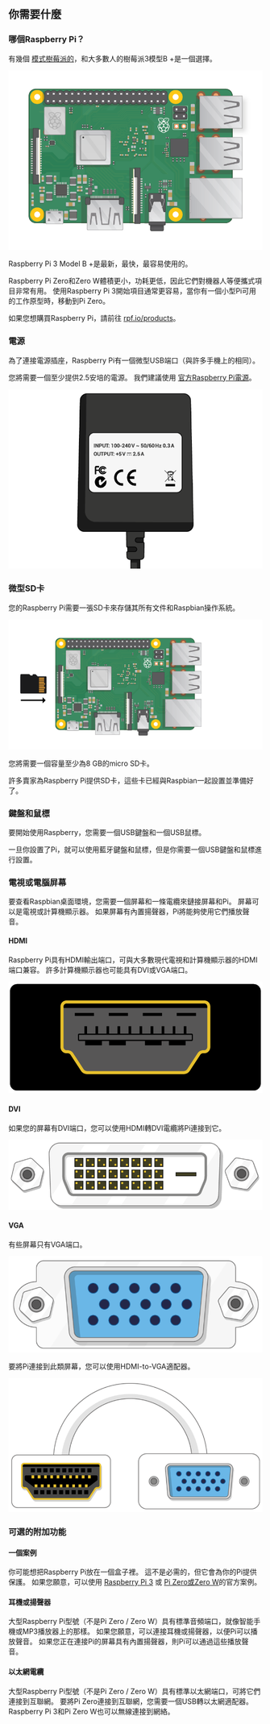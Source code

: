 ## 你需要什麼

### 哪個Raspberry Pi？

有幾個 [模式樹莓派的](https://www.raspberrypi.org/products/)，和大多數人的樹莓派3模型B +是一個選擇。

![樹莓派3](images/raspberry-pi.png)

Raspberry Pi 3 Model B +是最新，最快，最容易使用的。

Raspberry Pi Zero和Zero W體積更小，功耗更低，因此它們對機器人等便攜式項目非常有用。 使用Raspberry Pi 3開始項目通常更容易，當你有一個小型Pi可用的工作原型時，移動到Pi Zero。

如果您想購買Raspberry Pi，請前往 [rpf.io/products](https://rpf.io/products)。

### 電源

為了連接電源插座，Raspberry Pi有一個微型USB端口（與許多手機上的相同）。

您將需要一個至少提供2.5安培的電源。 我們建議使用 [官方Raspberry Pi電源](https://www.raspberrypi.org/products/raspberry-pi-universal-power-supply/)。

![電源](images/powersupply.png)

### 微型SD卡

您的Raspberry Pi需要一張SD卡來存儲其所有文件和Raspbian操作系統。

![SD卡](images/pi-sd.png)

您將需要一個容量至少為8 GB的micro SD卡。

許多賣家為Raspberry Pi提供SD卡，這些卡已經與Raspbian一起設置並準備好了。

### 鍵盤和鼠標

要開始使用Raspberry，您需要一個USB鍵盤和一個USB鼠標。

一旦你設置了Pi，就可以使用藍牙鍵盤和鼠標，但是你需要一個USB鍵盤和鼠標進行設置。

### 電視或電腦屏幕

要查看Raspbian桌面環境，您需要一個屏幕和一條電纜來鏈接屏幕和Pi。 屏幕可以是電視或計算機顯示器。 如果屏幕有內置揚聲器，Pi將能夠使用它們播放聲音。

#### HDMI

Raspberry Pi具有HDMI輸出端口，可與大多數現代電視和計算機顯示器的HDMI端口兼容。 許多計算機顯示器也可能具有DVI或VGA端口。

![hdmi港口](images/hdmi-port.png)

#### DVI

如果您的屏幕有DVI端口，您可以使用HDMI轉DVI電纜將Pi連接到它。

![dvi端口](images/dvi-port.png)

#### VGA

有些屏幕只有VGA端口。

![vga端口](images/vga-port.png)

要將Pi連接到此類屏幕，您可以使用HDMI-to-VGA適配器。

![hdmi到vga適配器端口](images/hdmi-vga-adapter.png)

### 可選的附加功能

#### 一個案例

你可能想把Raspberry Pi放在一個盒子裡。 這不是必需的，但它會為你的Pi提供保護。 如果您願意，可以使用 [Raspberry Pi 3](https://www.raspberrypi.org/products/raspberry-pi-3-case/) 或 [Pi Zero或Zero W](https://www.raspberrypi.org/products/raspberry-pi-zero-case/)的官方案例。

#### 耳機或揚聲器

大型Raspberry Pi型號（不是Pi Zero / Zero W）具有標準音頻端口，就像智能​​手機或MP3播放器上的那樣。 如果您願意，可以連接耳機或揚聲器，以便Pi可以播放聲音。 如果您正在連接Pi的屏幕具有內置揚聲器，則Pi可以通過這些播放聲音。

#### 以太網電纜

大型Raspberry Pi型號（不是Pi Zero / Zero W）具有標準以太網端口，可將它們連接到互聯網。 要將Pi Zero連接到互聯網，您需要一個USB轉以太網適配器。 Raspberry Pi 3和Pi Zero W也可以無線連接到網絡。